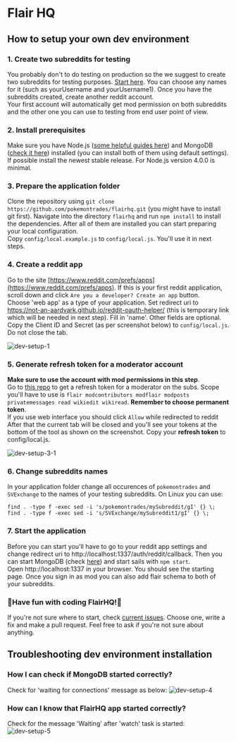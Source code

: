 # Flair HQ

## How to setup your own dev environment

### 1. Create two subreddits for testing

You probably don't to do testing on production so the we suggest to create two subreddits for testing purposes. [Start here](https://www.reddit.com/subreddits/create). You can choose any names for it (such as yourUsername and yourUsername1). Once you have the subreddits created, create another reddit account.  
Your first account will automatically get mod permission on both subreddits and the other one you can use to testing from end user point of view.

### 2. Install prerequisites

   Make sure you have Node.js ([some helpful guides here](https://nodejs.org/en/download/package-manager/)) and MongoDB ([check it here](https://docs.mongodb.com/manual/installation/)) installed (you can install both of them using default settings). If possible install the newest stable release. For Node.js version 4.0.0 is minimal.
   
### 3. Prepare the application folder 

   Clone the repository using `git clone https://github.com/pokemontrades/flairhq.git` (you might have to install git first). Navigate into the directory `flairhq` and run `npm install` to install the dependencies. After all of them are installed you can start preparing your local configuration.  
   Copy `config/local.example.js` to `config/local.js`. You'll use it in next steps.
   
### 4. Create a reddit app

   Go to the site [https://www.reddit.com/prefs/apps](https://www.reddit.com/prefs/apps). If this is your first reddit application, scroll down and click `Are you a developer? Create an app` button.  
   Choose 'web app' as a type of your application. Set redirect uri to https://not-an-aardvark.github.io/reddit-oauth-helper/ (this is temporary link which will be needed in next step). Fill in 'name'. Other fields are optional.  
   Copy the Client ID and Secret (as per screenshot below) to `config/local.js`. Do not close the tab.
   
   ![dev-setup-1](https://user-images.githubusercontent.com/15113729/31516749-e7a5bfc6-af99-11e7-92c4-1f3519aa0c41.png)


### 5. Generate refresh token for a moderator account

   **Make sure to use the account with mod permissions in this step**.  
   Go to [this repo](https://github.com/not-an-aardvark/reddit-oauth-helper) to get a refresh token for a moderator on the subs. Scope you'll have to use is `flair modcontributors modflair modposts privatemessages read wikiedit wikiread`. **Remember to choose permanent token**.  
   If you use web interface you should click `Allow` while redirected to reddit  
   After that the current tab will be closed and you'll see your tokens at the bottom of the tool as shown on the screenshot. Copy your **refresh token** to config/local.js.
   
  
   ![dev-setup-3-1](https://user-images.githubusercontent.com/15113729/31516886-528e0596-af9a-11e7-9dd8-509fa469d0b6.png)
	
### 6. Change subreddits names

   In your application folder change all occurences of `pokemontrades` and `SVExchange` to the names of your testing subreddits. On Linux you can use:
   
   ```
   find . -type f -exec sed -i 's/pokemontrades/mySubreddit/gI' {} \;
   find . -type f -exec sed -i 's/SVExchange/mySubreddit1/gI' {} \;
   ```

### 7. Start the application

   Before you can start you'll have to go to your reddit app settings and change redirect uri to http://localhost:1337/auth/reddit/callback. Then you can start MongoDB (check [here](https://docs.mongodb.com/manual/tutorial/manage-mongodb-processes/)) and start sails with `npm start`.  
   Open http://localhost:1337 in your browser. You should see the starting page. Once you sign in as mod you can also add flair schema to both of your subreddits.
	
### :tada:Have fun with coding FlairHQ!:tada:

   If you're not sure where to start, check [current issues](https://github.com/pokemontrades/flairhq/issues). Choose one, write a fix and make a pull request. Feel free to ask if you're not sure about anything.

## Troubleshooting dev environment installation

### How I can check if MongoDB started correctly?
Check for 'waiting for connections' message as below:
![dev-setup-4](https://user-images.githubusercontent.com/15113729/31516787-08c06e72-af9a-11e7-8472-b5222c23dc02.png)

### How can I know that FlairHQ app started correctly?
Check for the message 'Waiting' after 'watch' task is started:
![dev-setup-5](https://user-images.githubusercontent.com/15113729/31516795-0d06f46a-af9a-11e7-9aca-efb808a9d2bf.png)
